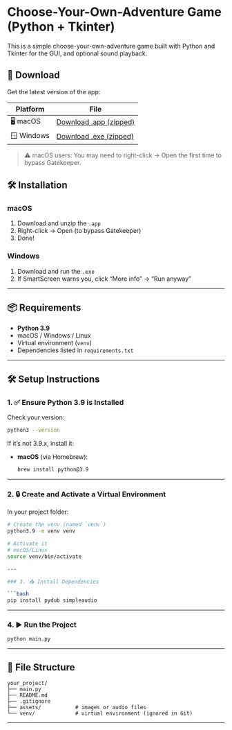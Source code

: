 # Choose-Your-Own-Adventure Game (Python + Tkinter)

This is a simple choose-your-own-adventure game built with Python and Tkinter for the GUI, and optional sound playback.

## 🚀 Download

Get the latest version of the app:

| Platform | File |
|----------|------|
| 🖥 macOS | [Download .app (zipped)](https://github.com/waed-star/adventure-game/releases/download/v1.0/Horror-Game.zip) |
| 🪟 Windows | [Download .exe (zipped)](https://github.com/waed-star/adventure-game/releases/download/v1.0/Horror-Game-Win.zip) |


> ⚠️ macOS users: You may need to right-click → Open the first time to bypass Gatekeeper.

## 🛠 Installation

### macOS
1. Download and unzip the `.app`
2. Right-click → Open (to bypass Gatekeeper)
3. Done!

### Windows
1. Download and run the `.exe`
2. If SmartScreen warns you, click “More info” → “Run anyway”

---

## 📦 Requirements

- **Python 3.9**
- macOS / Windows / Linux
- Virtual environment (`venv`)
- Dependencies listed in `requirements.txt`

---

## 🛠️ Setup Instructions

### 1. ✅ Ensure Python 3.9 is Installed

Check your version:
```bash
python3 --version
```

If it’s not 3.9.x, install it:

- **macOS** (via Homebrew):
  ```bash
  brew install python@3.9
  ```
---

### 2. 🔒 Create and Activate a Virtual Environment

In your project folder:

```bash
# Create the venv (named `venv`)
python3.9 -m venv venv

# Activate it
# macOS/Linux
source venv/bin/activate

---

### 3. 📥 Install Dependencies

```bash
pip install pydub simpleaudio
```

---

### 4. ▶️ Run the Project

```bash
python main.py
```

---

## 📁 File Structure

```
your_project/
├── main.py
├── README.md
├── .gitignore
├── assets/           # images or audio files
└── venv/             # virtual environment (ignored in Git)
```

---
